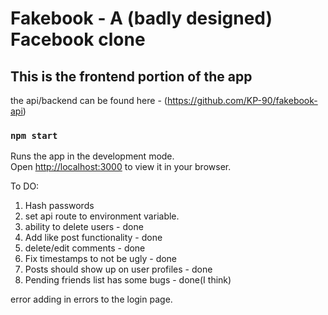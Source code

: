 # Fakebook - A (badly designed) Facebook clone

## This is the frontend portion of the app

the api/backend can be found here - (https://github.com/KP-90/fakebook-api)


### `npm start`

Runs the app in the development mode.\
Open [http://localhost:3000](http://localhost:3000) to view it in your browser.

To DO:

1. Hash passwords
2. set api route to environment variable.
3. ability to delete users - done
4. Add like post functionality - done
5. delete/edit comments - done  
6. Fix timestamps to not be ugly - done
7. Posts should show up on user profiles - done
8. Pending friends list has some bugs - done(I think)


error adding in errors to the login page.